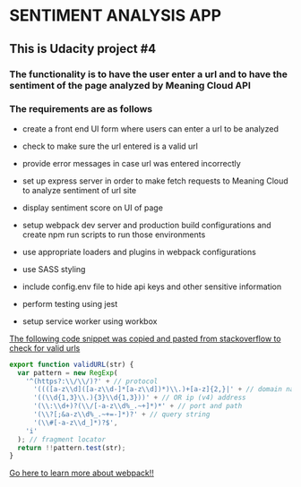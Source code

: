 # SENTIMENT ANALYSIS APP

## This is Udacity project #4

### The functionality is to have the user enter a url and to have the sentiment of the page analyzed by Meaning Cloud API

### The requirements are as follows

- create a front end UI form where users can enter a url to be analyzed

- check to make sure the url entered is a valid url

- provide error messages in case url was entered incorrectly

- set up express server in order to make fetch requests to Meaning Cloud to analyze sentiment of url site

- display sentiment score on UI of page

- setup webpack dev server and production build configurations and create npm run scripts to run those environments

- use appropriate loaders and plugins in webpack configurations

- use SASS styling

- include config.env file to hide api keys and other sensitive information

- perform testing using jest

- setup service worker using workbox

[The following code snippet was copied and pasted from stackoverflow to check for valid urls](https://stackoverflow.com/questions/5717093/check-if-a-javascript-string-is-a-url)

```javascript
export function validURL(str) {
  var pattern = new RegExp(
    '^(https?:\\/\\/)?' + // protocol
      '((([a-z\\d]([a-z\\d-]*[a-z\\d])*)\\.)+[a-z]{2,}|' + // domain name
      '((\\d{1,3}\\.){3}\\d{1,3}))' + // OR ip (v4) address
      '(\\:\\d+)?(\\/[-a-z\\d%_.~+]*)*' + // port and path
      '(\\?[;&a-z\\d%_.~+=-]*)?' + // query string
      '(\\#[-a-z\\d_]*)?$',
    'i'
  ); // fragment locator
  return !!pattern.test(str);
}
```

[Go here to learn more about webpack!!](https://webpack.js.org/)
